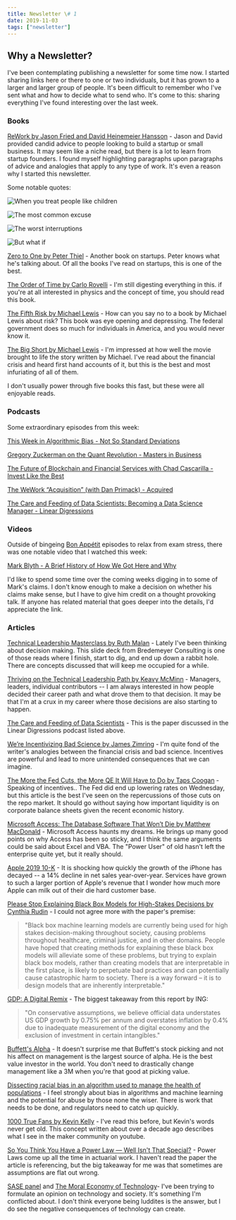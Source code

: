 ```yaml
---
title: Newsletter \# 1
date: 2019-11-03
tags: ["newsletter"]
---
```


## Why a Newsletter?

I've been contemplating publishing a newsletter for some time now. I started sharing links here or there to one or two individuals, but it has grown to a larger and larger group of people. It's been difficult to remember who I've sent what and how to decide what to send who. It's come to this: sharing everything I've found interesting over the last week.

<!--more-->

### Books

[ReWork by Jason Fried and David Heinemeier Hansson](https://smile.amazon.com/Rework-Jason-Fried/dp/0307463745) - Jason and David provided candid advice to people looking to build a startup or small business. It may seem like a niche read, but there is a lot to learn from startup founders. I found myself highlighting paragraphs upon paragraphs of advice and analogies that apply to any type of work. It's even a reason why I started this newsletter.

Some notable quotes:

![When you treat people like children](images/rework_1.jpg)

![The most common excuse](images/rework_2.jpg)

![The worst interruptions](images/rework_3.jpg)

![But what if](images/rework_4.jpg)

[Zero to One by Peter Thiel](https://smile.amazon.com/Zero-One-Notes-Startups-Future/dp/0804139296) - Another book on startups. Peter knows what he's talking about. Of all the books I've read on startups, this is one of the best.

[The Order of Time by Carlo Rovelli](https://smile.amazon.com/Order-Time-Carlo-Rovelli-ebook/dp/B07638M8JL) - I'm still digesting everything in this. if you're at all interested in physics and the concept of time, you should read this book.

[The Fifth Risk by Michael Lewis](https://smile.amazon.com/Fifth-Risk-Michael-Lewis-ebook/dp/B07FFCMSCX) - How can you say no to a book by Michael Lewis about risk? This book was eye opening and depressing. The federal government does so much for individuals in America, and you would never know it.

[The Big Short by Michael Lewis](https://smile.amazon.com/Big-Short-Inside-Doomsday-Machine-ebook/dp/B003LSTK8G) - I'm impressed at how well the movie brought to life the story written by Michael. I've read about the financial crisis and heard first hand accounts of it, but this is the best and most infuriating of all of them.

I don't usually power through five books this fast, but these were all enjoyable reads.

### Podcasts

Some extraordinary episodes from this week:

[This Week in Algorithmic Bias - Not So Standard Deviations](http://nssdeviations.com/90-this-week-in-algorithmic-bias)

[Gregory Zuckerman on the Quant Revolution - Masters in Business](https://www.bloomberg.com/news/audio/2019-10-30/gregory-zuckerman-on-the-quant-revolution-podcast)

[The Future of Blockchain and Financial Services with Chad Cascarilla - Invest Like the Best](http://investorfieldguide.com/cascarilla/)

[The WeWork “Acquisition” (with Dan Primack) - Acquired](https://www.acquired.fm/episodes/the-wework-acquisition-with-dan-primack)

[The Care and Feeding of Data Scientists: Becoming a Data Science Manager - Linear Digressions](http://lineardigressions.com/episodes/2019/10/18/the-care-and-feeding-of-data-scientists-becoming-a-data-science-manager)

### Videos

Outside of bingeing [Bon Appétit](https://www.youtube.com/channel/UCbpMy0Fg74eXXkvxJrtEn3w) episodes to relax from exam stress, there was one notable video that I watched this week:

[Mark Blyth - A Brief History of How We Got Here and Why](https://www.youtube.com/watch?v=tJoe_daP0DE)

I'd like to spend some time over the coming weeks digging in to some of Mark's claims. I don't know enough to make a decision on whether his claims make sense, but I have to give him credit on a thought provoking talk. If anyone has related material that goes deeper into the details, I'd appreciate the link.

### Articles

[Technical Leadership Masterclass by Ruth Malan](https://ruthmalan.com/Journal/2019/20190629SlideDocTechnicalLeadershipDecisions.pdf) - Lately I've been thinking about decision making. This slide deck from Bredemeyer Consulting is one of those reads where I finish, start to dig, and end up down a rabbit hole. There are concepts discussed that will keep me occupied for a while.

[Thriving on the Technical Leadership Path by Keavy McMinn](https://keavy.com/work/thriving-on-the-technical-leadership-path/) - Managers, leaders, individual contributors -- I am always interested in how people decided their career path and what drove them to that decision. It may be that I'm at a crux in my career where those decisions are also starting to happen.

[The Care and Feeding of Data Scientists](https://oreilly-ds-report.s3.amazonaws.com/Care_and_Feeding_of_Data_Scientists.pdf) - This is the paper discussed in the Linear Digressions podcast listed above.

[We’re Incentivizing Bad Science by James Zimring](https://blogs.scientificamerican.com/observations/were-incentivizing-bad-science/) - I'm quite fond of the writer's analogies between the financial crisis and bad science. Incentives are powerful and lead to more unintended consequences that we can imagine.

[The More the Fed Cuts, the More QE It Will Have to Do by Taps Coogan](https://thesoundingline.com/the-more-the-fed-cuts-the-more-qe-it-will-have-to-do/?utm_source=share&utm_medium=ios_app&utm_name=iossmf) - Speaking of incentives.. The Fed did end up lowering rates on Wednesday, but this article is the best I've seen on the repercussions of those cuts on the repo market. It should go without saying how important liquidity is on corporate balance sheets given the recent economic history.

[Microsoft Access: The Database Software That Won’t Die by Matthew MacDonald](https://medium.com/young-coder/microsoft-access-the-zombie-database-software-that-wont-die-5b09e389c166) - Microsoft Access haunts my dreams. He brings up many good points on why Access has been so sticky, and I think the same arguments could be said about Excel and VBA. The "Power User" of old hasn't left the enterprise quite yet, but it really should.

[Apple 2019 10-K](https://s2.q4cdn.com/470004039/files/doc_financials/2019/ar/_10-K-2019-(As-Filed).pdf) - It is shocking how quickly the growth of the iPhone has decayed -- a 14% decline in net sales year-over-year. Services have grown to such a larger portion of Apple's revenue that I wonder how much more Apple can milk out of their die hard customer base.

[Please Stop Explaining Black Box Models for High-Stakes Decisions by Cynthia Rudin](https://www.arxiv-vanity.com/papers/1811.10154/) - I could not agree more with the paper's premise: 
> "Black box machine learning models are currently being used for high stakes decision-making throughout society, causing problems throughout healthcare, criminal justice, and in other domains. People have hoped that creating methods for explaining these black box models will alleviate some of these problems, but trying to explain black box models, rather than creating models that are interpretable in the first place, is likely to perpetuate bad practices and can potentially cause catastrophic harm to society. There is a way forward – it is to design models that are inherently interpretable."

[GDP: A Digital Remix](https://think.ing.com/uploads/reports/191021_GDP_digital_remix_24_oct_release.pdf) - The biggest takeaway from this report by ING: 
> "On conservative assumptions, we believe official data understates US GDP growth by 0.75% per annum and overstates inflation by 0.4% due to inadequate measurement of the digital economy and the exclusion of investment in certain intangibles."

[Buffett's Alpha](http://docs.lhpedersen.com/BuffettsAlpha.pdf) - It doesn't surprise me that Buffett's stock picking and not his affect on management is the largest source of alpha. He is the best value investor in the world. You don't need to drastically change management like a 3M when you're that good at picking value.

[Dissecting racial bias in an algorithm used to manage the health of populations](https://science.sciencemag.org/content/366/6464/447) - I feel strongly about bias in algorithms and machine learning and the potential for abuse by those none the wiser. There is work that needs to be done, and regulators need to catch up quickly.

[1000 True Fans by Kevin Kelly](https://kk.org/thetechnium/1000-true-fans/) - I've read this before, but Kevin's words never get old. This concept written about over a decade ago describes what I see in the maker community on youtube.

[So You Think You Have a Power Law — Well Isn't That Special?](http://bactra.org/weblog/491.html) - Power Laws come up all the time in actuarial work. I haven't read the paper the article is referencing, but the big takeaway for me was that sometimes are assumptions are flat out wrong.

[SASE panel](https://idlewords.com/talks/sase_panel.htm) and [The Moral Economy of Technology](https://kieranhealy.org/blog/archives/2016/06/28/sase-panel-on-the-moral-economy-of-technology/)- I've been trying to formulate an opinion on technology and society. It's something I'm conflicted about. I don't think everyone being luddites is the answer, but I do see the negative consequences of technology can create.